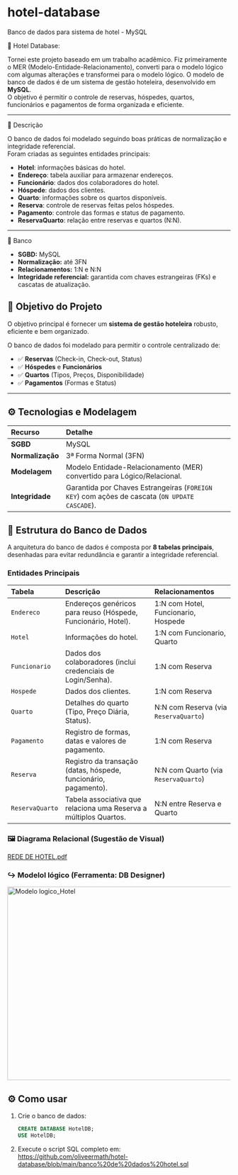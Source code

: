 # hotel-database
Banco de dados para sistema de hotel - MySQL

🏨 Hotel Database:

Tornei este projeto baseado em um trabalho acadêmico. Fiz primeiramente o MER (Modelo-Entidade-Relacionamento), converti para o modelo lógico com algumas alterações e transformei para o modelo lógico.
O modelo de banco de dados é de um sistema de gestão hoteleira, desenvolvido em **MySQL**.  
O objetivo é permitir o controle de reservas, hóspedes, quartos, funcionários e pagamentos de forma organizada e eficiente.

---

📘 Descrição

O banco de dados foi modelado seguindo boas práticas de normalização e integridade referencial.  
Foram criadas as seguintes entidades principais:

- **Hotel**: informações básicas do hotel.  
- **Endereço**: tabela auxiliar para armazenar endereços.  
- **Funcionário**: dados dos colaboradores do hotel.  
- **Hóspede**: dados dos clientes.  
- **Quarto**: informações sobre os quartos disponíveis.  
- **Reserva**: controle de reservas feitas pelos hóspedes.  
- **Pagamento**: controle das formas e status de pagamento.  
- **ReservaQuarto**: relação entre reservas e quartos (N:N).

---

🧩 Banco

- **SGBD:** MySQL  
- **Normalização:** até 3FN  
- **Relacionamentos:** 1:N e N:N  
- **Integridade referencial:** garantida com chaves estrangeiras (FKs) e cascatas de atualização.  

## 🎯 Objetivo do Projeto

O objetivo principal é fornecer um **sistema de gestão hoteleira** robusto, eficiente e bem organizado.

O banco de dados foi modelado para permitir o controle centralizado de:
* ✅ **Reservas** (Check-in, Check-out, Status)
* ✅ **Hóspedes** e **Funcionários**
* ✅ **Quartos** (Tipos, Preços, Disponibilidade)
* ✅ **Pagamentos** (Formas e Status)

---

## ⚙️ Tecnologias e Modelagem

| Recurso | Detalhe |
| :--- | :--- |
| **SGBD** | MySQL |
| **Normalização** | 3ª Forma Normal (3FN) |
| **Modelagem** | Modelo Entidade-Relacionamento (MER) convertido para Lógico/Relacional. |
| **Integridade** | Garantida por Chaves Estrangeiras (`FOREIGN KEY`) com ações de cascata (`ON UPDATE CASCADE`). |

## 🧩 Estrutura do Banco de Dados

A arquitetura do banco de dados é composta por **8 tabelas principais**, desenhadas para evitar redundância e garantir a integridade referencial.

### Entidades Principais

| Tabela | Descrição | Relacionamentos |
| :--- | :--- | :--- |
| `Endereco` | Endereços genéricos para reuso (Hóspede, Funcionário, Hotel). | 1:N com Hotel, Funcionario, Hospede |
| `Hotel` | Informações do hotel. | 1:N com Funcionario, Quarto |
| `Funcionario` | Dados dos colaboradores (inclui credenciais de Login/Senha). | 1:N com Reserva |
| `Hospede` | Dados dos clientes. | 1:N com Reserva |
| `Quarto` | Detalhes do quarto (Tipo, Preço Diária, Status). | N:N com Reserva (via `ReservaQuarto`) |
| `Pagamento` | Registro de formas, datas e valores de pagamento. | 1:N com Reserva |
| `Reserva` | Registro da transação (datas, hóspede, funcionário, pagamento). | N:N com Quarto (via `ReservaQuarto`) |
| `ReservaQuarto` | Tabela associativa que relaciona uma Reserva a múltiplos Quartos. | N:N entre Reserva e Quarto |

### 🖼️ Diagrama Relacional (Sugestão de Visual)

[REDE DE HOTEL.pdf](https://github.com/user-attachments/files/23097027/REDE.DE.HOTEL.pdf)

### ↪️ Modelol lógico (Ferramenta: DB Designer)

<img width="673" height="437" alt="Modelo logico_Hotel" src="https://github.com/user-attachments/assets/61313705-5d8c-4cbd-af5e-1ebe6624ac16" />

## ⚙️ Como usar

1. Crie o banco de dados:
   ```sql
   CREATE DATABASE HotelDB;
   USE HotelDB;
   ```
2. Execute o script SQL completo em: https://github.com/oliveermath/hotel-database/blob/main/banco%20de%20dados%20hotel.sql
   

